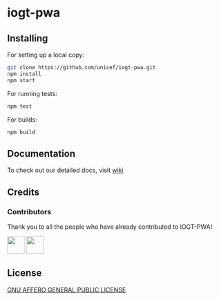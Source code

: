 # iogt-pwa

## Installing

For setting up a local copy:

```bash
git clone https://github.com/unicef/iogt-pwa.git
npm install
npm start
```

For running tests:

```bash
npm test
```

For builds:

```bash
npm build
```


## Documentation

To check out our detailed docs, visit [wiki](https://github.com/unicef/iogt-pwa/wiki)

## Credits


### Contributors

Thank you to all the people who have already contributed to IOGT-PWA!


<a href="https://github.com/bppanwar"><img src="https://avatars1.githubusercontent.com/u/6149957?v=4" width=40></a>
<a href="https://github.com/nathanbaleeta"><img src="https://avatars2.githubusercontent.com/u/8824104?v=4" width=40></a>
            

## License
[GNU AFFERO GENERAL PUBLIC LICENSE](https://github.com/unicef/iogt-pwa/blob/master/LICENSE)

